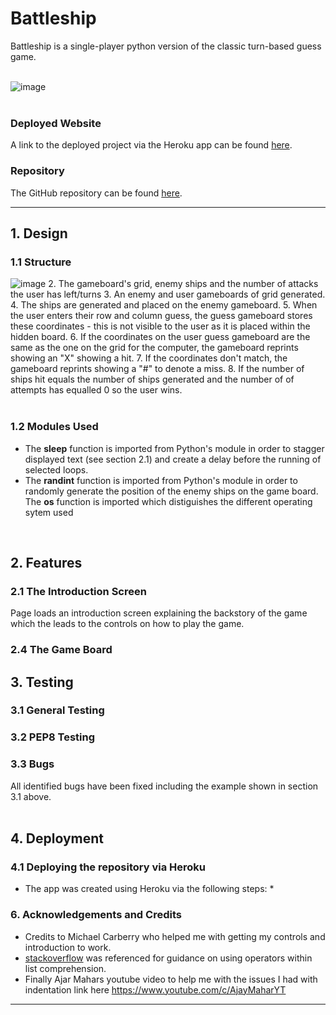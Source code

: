 # Battleship
Battleship is a single-player python version of the classic turn-based guess game.</br >
</br > 

![image]()</br >
</br >


### Deployed Website
A link to the deployed project via the Heroku app can be found [here]().


### Repository
The GitHub repository can be found [here](/).


____



## 1. Design

### 1.1 Structure

![image](https://user-images.githubusercontent.com/108178672/196038038-d90447d7-333e-4a14-b174-f1ccc24dd895.png)
2. The gameboard's grid, enemy ships and the number of attacks the user has left/turns
3. An enemy and user gameboards of grid generated.
4. The ships are generated and placed on the enemy gameboard.
5. When the user enters their row and column guess, the guess gameboard stores these coordinates - this is not visible to the user as it is placed within the hidden board.
6. If the coordinates on the user guess gameboard are the same as the one on the grid for the computer, the gameboard reprints showing an "X" showing a hit.
7. If the coordinates don't match, the gameboard reprints showing a "#" to denote a miss.
8. If the number of ships hit equals the number of ships generated and the number of of attempts has equalled 0 so the user wins.<br>
<br/>

### 1.2 Modules Used
* The __sleep__ function is imported from Python's module in order to stagger displayed text (see section 2.1) and create a delay before the running of selected loops.
* The __randint__ function is imported from Python's module in order to randomly generate the position of the enemy ships on the game board.
The __os__ function is imported which distiguishes the different operating sytem used</br >
</br >

## 2. Features
### 2.1 The Introduction Screen
Page loads an introduction screen explaining the backstory of the game which the leads to the controls on how to play the game.

### 2.4 The Game Board



## 3. Testing

### 3.1 General Testing


### 3.2 PEP8 Testing


### 3.3 Bugs
All identified bugs have been fixed including the example shown in section 3.1 above.</br >
</br >


## 4. Deployment

### 4.1 Deploying the repository via Heroku
* The app was created using Heroku via the following steps:
    * 


### 6. Acknowledgements and Credits
* Credits to Michael Carberry who helped me with getting my controls and introduction to work.
* [stackoverflow](https://stackoverflow.com/questions/60405812/can-you-put-a-operator-into-a-list-comprehension) was referenced for guidance on using operators within list comprehension.
* Finally Ajar Mahars youtube video to help me with the issues I had with indentation link here https://www.youtube.com/c/AjayMaharYT
----
